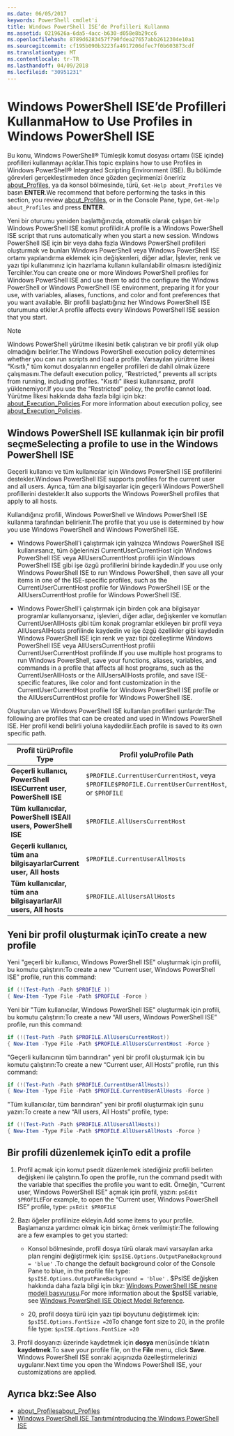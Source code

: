 ```yaml
---
ms.date: 06/05/2017
keywords: PowerShell cmdlet'i
title: Windows PowerShell ISE’de Profilleri Kullanma
ms.assetid: 0219626a-6da5-4acc-b630-d058e8b29cc6
ms.openlocfilehash: 8789d6283457f790fdea27657abb2612304e10a1
ms.sourcegitcommit: cf195b090b3223fa4917206dfec7f0b603873cdf
ms.translationtype: MT
ms.contentlocale: tr-TR
ms.lasthandoff: 04/09/2018
ms.locfileid: "30951231"
---
```

# <a name="how-to-use-profiles-in-windows-powershell-ise"></a><span data-ttu-id="1f0fc-103">Windows PowerShell ISE’de Profilleri Kullanma</span><span class="sxs-lookup"><span data-stu-id="1f0fc-103">How to Use Profiles in Windows PowerShell ISE</span></span>

<span data-ttu-id="1f0fc-104">Bu konu, Windows PowerShell® Tümleşik komut dosyası ortamı (ISE içinde) profilleri kullanmayı açıklar.</span><span class="sxs-lookup"><span data-stu-id="1f0fc-104">This topic explains how to use Profiles in Windows PowerShell® Integrated Scripting Environment (ISE).</span></span> <span data-ttu-id="1f0fc-105">Bu bölümde görevleri gerçekleştirmeden önce gözden geçirmenizi öneririz [about_Profiles](/powershell/module/microsoft.powershell.core/about/about_profiles), ya da konsol bölmesinde, türü, `Get-Help about_Profiles` ve basın **ENTER**.</span><span class="sxs-lookup"><span data-stu-id="1f0fc-105">We recommend that before performing the tasks in this section, you review [about_Profiles](/powershell/module/microsoft.powershell.core/about/about_profiles), or in the Console Pane, type, `Get-Help about_Profiles` and press **ENTER**.</span></span>

<span data-ttu-id="1f0fc-106">Yeni bir oturumu yeniden başlattığınızda, otomatik olarak çalışan bir Windows PowerShell ISE komut profilidir.</span><span class="sxs-lookup"><span data-stu-id="1f0fc-106">A profile is a Windows PowerShell ISE script that runs automatically when you start a new session.</span></span>  <span data-ttu-id="1f0fc-107">Windows PowerShell ISE için bir veya daha fazla Windows PowerShell profilleri oluşturmak ve bunları Windows PowerShell veya Windows PowerShell ISE ortamı yapılandırma eklemek için değişkenleri, diğer adlar, İşlevler, renk ve yazı tipi kullanımınız için hazırlama kullanın kullanılabilir olmasını istediğiniz Tercihler.</span><span class="sxs-lookup"><span data-stu-id="1f0fc-107">You can create one or more Windows PowerShell profiles for Windows PowerShell ISE and use them to add the configure the Windows PowerShell or Windows PowerShell ISE environment, preparing it for your use, with variables, aliases, functions, and color and font preferences that you want available.</span></span> <span data-ttu-id="1f0fc-108">Bir profili başlattığınız her Windows PowerShell ISE oturumuna etkiler.</span><span class="sxs-lookup"><span data-stu-id="1f0fc-108">A profile affects every Windows PowerShell ISE session that you start.</span></span>

> [!NOTE]
> <span data-ttu-id="1f0fc-109">Windows PowerShell yürütme ilkesini betik çalıştıran ve bir profil yük olup olmadığını belirler.</span><span class="sxs-lookup"><span data-stu-id="1f0fc-109">The Windows PowerShell execution policy determines whether you can run scripts and load a profile.</span></span> <span data-ttu-id="1f0fc-110">Varsayılan yürütme İlkesi "Kısıtlı," tüm komut dosyalarının engeller profilleri de dahil olmak üzere çalışmasını.</span><span class="sxs-lookup"><span data-stu-id="1f0fc-110">The default execution policy, “Restricted,” prevents all scripts from running, including profiles.</span></span> <span data-ttu-id="1f0fc-111">"Kısıtlı" ilkesi kullanırsanız, profil yüklenemiyor.</span><span class="sxs-lookup"><span data-stu-id="1f0fc-111">If you use the “Restricted” policy, the profile cannot load.</span></span> <span data-ttu-id="1f0fc-112">Yürütme İlkesi hakkında daha fazla bilgi için bkz: [about_Execution_Policies](/powershell/module/microsoft.powershell.core/about/about_execution_policies).</span><span class="sxs-lookup"><span data-stu-id="1f0fc-112">For more information about execution policy, see [about_Execution_Policies](/powershell/module/microsoft.powershell.core/about/about_execution_policies).</span></span>

## <a name="selecting-a-profile-to-use-in-the-windows-powershell-ise"></a><span data-ttu-id="1f0fc-113">Windows PowerShell ISE kullanmak için bir profil seçme</span><span class="sxs-lookup"><span data-stu-id="1f0fc-113">Selecting a profile to use in the Windows PowerShell ISE</span></span>

<span data-ttu-id="1f0fc-114">Geçerli kullanıcı ve tüm kullanıcılar için Windows PowerShell ISE profillerini destekler.</span><span class="sxs-lookup"><span data-stu-id="1f0fc-114">Windows PowerShell ISE supports profiles for the current user and all users.</span></span> <span data-ttu-id="1f0fc-115">Ayrıca, tüm ana bilgisayarlar için geçerli Windows PowerShell profillerini destekler.</span><span class="sxs-lookup"><span data-stu-id="1f0fc-115">It also supports the Windows PowerShell profiles that apply to all hosts.</span></span>

<span data-ttu-id="1f0fc-116">Kullandığınız profili, Windows PowerShell ve Windows PowerShell ISE kullanma tarafından belirlenir.</span><span class="sxs-lookup"><span data-stu-id="1f0fc-116">The profile that you use is determined by how you use Windows PowerShell and Windows PowerShell ISE.</span></span>

- <span data-ttu-id="1f0fc-117">Windows PowerShell'i çalıştırmak için yalnızca Windows PowerShell ISE kullanırsanız, tüm öğelerinizi CurrentUserCurrentHost için Windows PowerShell ISE veya AllUsersCurrentHost profili için Windows PowerShell ISE gibi işe özgü profillerini birinde kaydedin.</span><span class="sxs-lookup"><span data-stu-id="1f0fc-117">If you use only Windows PowerShell ISE to run Windows PowerShell, then save all your items in one of the ISE-specific profiles, such as the CurrentUserCurrentHost profile for Windows PowerShell ISE or the AllUsersCurrentHost profile for Windows PowerShell ISE.</span></span>

- <span data-ttu-id="1f0fc-118">Windows PowerShell'i çalıştırmak için birden çok ana bilgisayar programlar kullanıyorsanız, işlevleri, diğer adlar, değişkenler ve komutları CurrentUserAllHosts gibi tüm konak programlar etkileyen bir profil veya AllUsersAllHosts profilinde kaydedin ve işe özgü özellikler gibi kaydedin Windows PowerShell ISE için renk ve yazı tipi özelleştirme Windows PowerShell ISE veya AllUsersCurrentHost profili CurrentUserCurrentHost profilinde.</span><span class="sxs-lookup"><span data-stu-id="1f0fc-118">If you use multiple host programs to run Windows PowerShell, save your functions, aliases, variables, and commands in a profile that affects all host programs, such as the CurrentUserAllHosts or the AllUsersAllHosts profile, and save ISE-specific features, like color and font customization in the CurrentUserCurrentHost profile for Windows PowerShell ISE profile or the AllUsersCurrentHost profile for Windows PowerShell ISE.</span></span>

<span data-ttu-id="1f0fc-119">Oluşturulan ve Windows PowerShell ISE kullanılan profilleri şunlardır:</span><span class="sxs-lookup"><span data-stu-id="1f0fc-119">The following are profiles that can be created and used in Windows PowerShell ISE.</span></span> <span data-ttu-id="1f0fc-120">Her profil kendi belirli yoluna kaydedilir.</span><span class="sxs-lookup"><span data-stu-id="1f0fc-120">Each profile is saved to its own specific path.</span></span>

| <span data-ttu-id="1f0fc-121">Profil türü</span><span class="sxs-lookup"><span data-stu-id="1f0fc-121">Profile Type</span></span> | <span data-ttu-id="1f0fc-122">Profil yolu</span><span class="sxs-lookup"><span data-stu-id="1f0fc-122">Profile Path</span></span> |
| --- | --- |
| <span data-ttu-id="1f0fc-123">**Geçerli kullanıcı, PowerShell ISE**</span><span class="sxs-lookup"><span data-stu-id="1f0fc-123">**Current user, PowerShell ISE**</span></span>| <span data-ttu-id="1f0fc-124">`$PROFILE.CurrentUserCurrentHost`, veya `$PROFILE`</span><span class="sxs-lookup"><span data-stu-id="1f0fc-124">`$PROFILE.CurrentUserCurrentHost`, or `$PROFILE`</span></span> |
| <span data-ttu-id="1f0fc-125">**Tüm kullanıcılar, PowerShell ISE**</span><span class="sxs-lookup"><span data-stu-id="1f0fc-125">**All users, PowerShell ISE**</span></span>| `$PROFILE.AllUsersCurrentHost` |
| <span data-ttu-id="1f0fc-126">**Geçerli kullanıcı, tüm ana bilgisayarlar**</span><span class="sxs-lookup"><span data-stu-id="1f0fc-126">**Current user, All hosts**</span></span>| `$PROFILE.CurrentUserAllHosts` |
| <span data-ttu-id="1f0fc-127">**Tüm kullanıcılar, tüm ana bilgisayarlar**</span><span class="sxs-lookup"><span data-stu-id="1f0fc-127">**All users, All hosts**</span></span> | `$PROFILE.AllUsersAllHosts` |

## <a name="to-create-a-new-profile"></a><span data-ttu-id="1f0fc-128">Yeni bir profil oluşturmak için</span><span class="sxs-lookup"><span data-stu-id="1f0fc-128">To create a new profile</span></span>

<span data-ttu-id="1f0fc-129">Yeni "geçerli bir kullanıcı, Windows PowerShell ISE" oluşturmak için profili, bu komutu çalıştırın:</span><span class="sxs-lookup"><span data-stu-id="1f0fc-129">To create a new “Current user, Windows PowerShell ISE” profile, run this command:</span></span>

```powershell
if (!(Test-Path -Path $PROFILE ))
{ New-Item -Type File -Path $PROFILE -Force }
```

<span data-ttu-id="1f0fc-130">Yeni bir "Tüm kullanıcılar, Windows PowerShell ISE" oluşturmak için profili, bu komutu çalıştırın:</span><span class="sxs-lookup"><span data-stu-id="1f0fc-130">To create a new “All users, Windows PowerShell ISE” profile, run this command:</span></span>

```powershell
if (!(Test-Path -Path $PROFILE.AllUsersCurrentHost))
{ New-Item -Type File -Path $PROFILE.AllUsersCurrentHost -Force }
```

<span data-ttu-id="1f0fc-131">"Geçerli kullanıcının tüm barındıran" yeni bir profil oluşturmak için bu komutu çalıştırın:</span><span class="sxs-lookup"><span data-stu-id="1f0fc-131">To create a new “Current user, All Hosts” profile, run this command:</span></span>

```powershell
if (!(Test-Path -Path $PROFILE.CurrentUserAllHosts))
{ New-Item -Type File -Path $PROFILE.CurrentUserAllHosts -Force }
```

<span data-ttu-id="1f0fc-132">"Tüm kullanıcılar, tüm barındıran" yeni bir profil oluşturmak için şunu yazın:</span><span class="sxs-lookup"><span data-stu-id="1f0fc-132">To create a new “All users, All Hosts” profile, type:</span></span>

```powershell
if (!(Test-Path -Path $PROFILE.AllUsersAllHosts))
{ New-Item -Type File -Path $PROFILE.AllUsersAllHosts -Force }
```

## <a name="to-edit-a-profile"></a><span data-ttu-id="1f0fc-133">Bir profili düzenlemek için</span><span class="sxs-lookup"><span data-stu-id="1f0fc-133">To edit a profile</span></span>

1. <span data-ttu-id="1f0fc-134">Profil açmak için komut psedit düzenlemek istediğiniz profili belirten değişkeni ile çalıştırın.</span><span class="sxs-lookup"><span data-stu-id="1f0fc-134">To open the profile, run the command psedit with the variable that specifies the profile you want to edit.</span></span> <span data-ttu-id="1f0fc-135">Örneğin, "Current user, Windows PowerShell ISE" açmak için profil, yazın: `psEdit $PROFILE`</span><span class="sxs-lookup"><span data-stu-id="1f0fc-135">For example, to open the “Current user, Windows PowerShell ISE” profile, type: `psEdit $PROFILE`</span></span>

2. <span data-ttu-id="1f0fc-136">Bazı öğeler profilinize ekleyin.</span><span class="sxs-lookup"><span data-stu-id="1f0fc-136">Add some items to your profile.</span></span> <span data-ttu-id="1f0fc-137">Başlamanıza yardımcı olmak için birkaç örnek verilmiştir:</span><span class="sxs-lookup"><span data-stu-id="1f0fc-137">The following are a few examples to get you started:</span></span>

   - <span data-ttu-id="1f0fc-138">Konsol bölmesinde, profil dosya türü olarak mavi varsayılan arka plan rengini değiştirmek için: `$psISE.Options.OutputPaneBackground = 'blue'` .</span><span class="sxs-lookup"><span data-stu-id="1f0fc-138">To change the default background color of the Console Pane to blue, in the profile file type: `$psISE.Options.OutputPaneBackground = 'blue'` .</span></span> <span data-ttu-id="1f0fc-139">$PsISE değişken hakkında daha fazla bilgi için bkz: [Windows PowerShell ISE nesne modeli başvurusu](The-ISE-Object-Model-Hierarchy.md).</span><span class="sxs-lookup"><span data-stu-id="1f0fc-139">For more information about the $psISE variable, see [Windows PowerShell ISE Object Model Reference](The-ISE-Object-Model-Hierarchy.md).</span></span>

   - <span data-ttu-id="1f0fc-140">20, profil dosya türü için yazı tipi boyutunu değiştirmek için: `$psISE.Options.FontSize =20`</span><span class="sxs-lookup"><span data-stu-id="1f0fc-140">To change font size to 20, in the profile file type: `$psISE.Options.FontSize =20`</span></span>

3. <span data-ttu-id="1f0fc-141">Profil dosyanızı üzerinde kaydetmek için **dosya** menüsünde tıklatın **kaydetmek**.</span><span class="sxs-lookup"><span data-stu-id="1f0fc-141">To save your profile file, on the **File** menu, click **Save**.</span></span> <span data-ttu-id="1f0fc-142">Windows PowerShell ISE sonraki açışınızda özelleştirmelerinizi uygulanır.</span><span class="sxs-lookup"><span data-stu-id="1f0fc-142">Next time you open the Windows PowerShell ISE, your customizations are applied.</span></span>

## <a name="see-also"></a><span data-ttu-id="1f0fc-143">Ayrıca bkz:</span><span class="sxs-lookup"><span data-stu-id="1f0fc-143">See Also</span></span>

- [<span data-ttu-id="1f0fc-144">about_Profiles</span><span class="sxs-lookup"><span data-stu-id="1f0fc-144">about_Profiles</span></span>](/powershell/module/microsoft.powershell.core/about/about_profiles)
- [<span data-ttu-id="1f0fc-145">Windows PowerShell ISE Tanıtımı</span><span class="sxs-lookup"><span data-stu-id="1f0fc-145">Introducing the Windows PowerShell ISE</span></span>](Introducing-the-Windows-PowerShell-ISE.md)